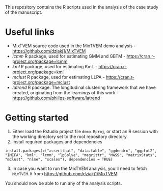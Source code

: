 This repository contains the R scripts used in the analysis of the case study of the manuscript.

# Useful links
* MixTVEM source code used in the MixTVEM demo analysis - https://github.com/dziakj1/MixTVEM
* _lcmm_ R package, used for estimating GMM and GBTM - https://cran.r-project.org/package=lcmm
* _kml_ R package, used for estimating KmL - https://cran.r-project.org/package=kml
* _mclust_ R package, used for estimating LLPA - https://cran.r-project.org/package=mclust
* _latrend_ R package: The longitudinal clustering framework that we have created, originating from the learnings of this work - https://github.com/philips-software/latrend

# Getting started
1. Either load the Rstudio project file `demo.Rproj`, or start an R session with the working directory set to the root repository directory.
2. Install required packages and dependencies
```
install.packages(c("assertthat", "data.table", "ggdendro", "ggplot2", "IMIFA", "kml", "lcmm", "lpSolve", "magrittr", "MASS", "matrixStats", "mclust", "nlme", "scales"), dependencies = TRUE)
```
3. In case you want to run the MixTVEM analysis, you'll need to fetch `MixTVEM.R` from https://github.com/dziakj1/MixTVEM

You should now be able to run any of the analysis scripts.
